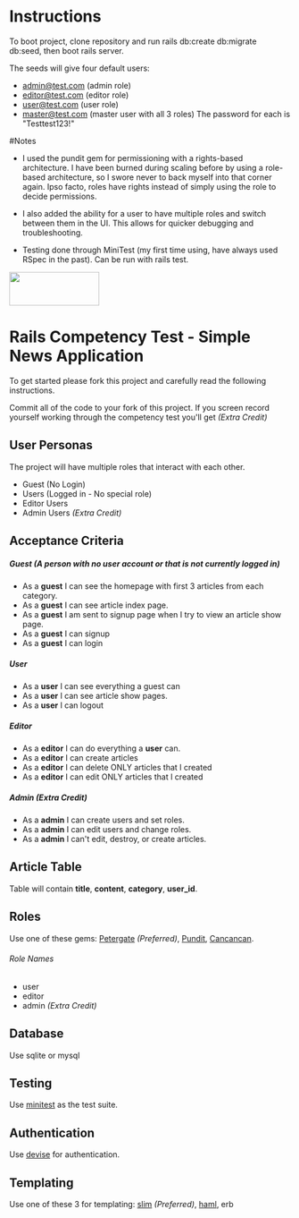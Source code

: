# Instructions

To boot project, clone repository and run rails db:create db:migrate db:seed, then boot rails server.

The seeds will give four default users:
* admin@test.com (admin role)
* editor@test.com (editor role)
* user@test.com (user role)
* master@test.com (master user with all 3 roles)
The password for each is "Testtest123!"

#Notes

* I used the pundit gem for permissioning with a rights-based architecture. I have been burned during scaling before by using a role-based architecture, so I swore never to back myself into that corner again. Ipso facto, roles have rights instead of simply using the role to decide permissions.

* I also added the ability for a user to have multiple roles and switch between them in the UI. This allows for quicker debugging and troubleshooting.

* Testing done through MiniTest (my first time using, have always used RSpec in the past). Can be run with rails test.


<img src="https://cdn.shopify.com/s/files/1/0163/4078/t/74/assets/logo.png?3926" width="161" height="60"/>

# Rails Competency Test - Simple News Application

To get started please fork this project and carefully read the following instructions.

Commit all of the code to your fork of this project. If you screen record yourself working through the competency test you'll get *(Extra Credit)*

## User Personas
The project will have multiple roles that interact with each other.
* Guest (No Login)
* Users (Logged in - No special role)
* Editor Users
* Admin Users *(Extra Credit)*

## Acceptance Criteria
##### Guest (A person with no user account or that is not currently logged in)
* As a **guest** I can see the homepage with first 3 articles from each category.
* As a **guest** I can see article index page.
* As a **guest** I am sent to signup page when I try to view an article show page.
* As a **guest** I can signup
* As a **guest** I can login

##### User
* As a **user** I can see everything a guest can
* As a **user** I can see article show pages. 
* As a **user** I can logout

##### Editor
* As a **editor** I can do everything a **user** can.
* As a **editor** I can create articles
* As a **editor** I can delete ONLY articles that I created
* As a **editor** I can edit ONLY articles that I created

##### Admin *(Extra Credit)*
* As a **admin** I can create users and set roles.
* As a **admin** I can edit users and change roles.
* As a **admin** I can't edit, destroy, or create articles.

## Article Table
Table will contain **title**, **content**, **category**, **user_id**.

## Roles
Use one of these gems: [Petergate](https://github.com/elorest/petergate) *(Preferred)*, [Pundit](https://github.com/varvet/pundit), [Cancancan](https://github.com/CanCanCommunity/cancancan).
###### Role Names
* user
* editor
* admin *(Extra Credit)*

## Database
Use sqlite or mysql

## Testing
Use [minitest](https://github.com/blowmage/minitest-rails) as the test suite. 

## Authentication
Use [devise](https://github.com/plataformatec/devise) for authentication.

## Templating
Use one of these 3 for templating: [slim](https://github.com/slim-template/slim) *(Preferred)*, [haml](https://github.com/haml/haml), erb
